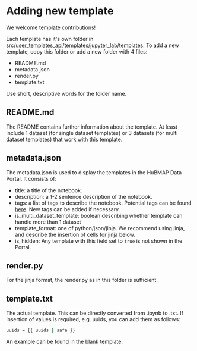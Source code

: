 # Adding new template
We welcome template contributions!

Each template has it's own folder in [src/user_templates_api/templates/jupyter_lab/templates](https://github.com/hubmapconsortium/user-templates-api/tree/development/src/user_templates_api/templates/jupyter_lab/templates). To add a new template, copy this folder or add a new folder with 4 files: 
- README.md
- metadata.json
- render.py
- template.txt 

Use short, descriptive words for the folder name.

## README.md
The README contains further information about the template. At least include 1 dataset (for single dataset templates) or 3 datasets (for multi dataset templates) that work with this template.


## metadata.json
The metadata.json is used to display the templates in the HuBMAP Data Portal. It consists of: 
- title: a title of the notebook.
- description: a 1-2 sentence description of the notebook.
- tags: a list of tags to describe the notebook. Potential tags can be found [here](https://github.com/hubmapconsortium/user-templates-api/tree/development/src/tags.json). New tags can be added if necessary. 
- is_multi_dataset_template: boolean describing whether template can handle more than 1 dataset
- template_format: one of python/json/jinja. We recommend using jinja, and describe the insertion of cells for jinja below.
- is_hidden: Any template with this field set to `true` is not shown in the Portal.


## render.py
For the jinja format, the render.py as in this folder is sufficient.


## template.txt
The actual template. This can be directly converted from .ipynb to .txt. If insertion of values is required, e.g. uuids, you can add them as follows: 
```sh
uuids = {{ uuids | safe }}
```
An example can be found in the blank template.
